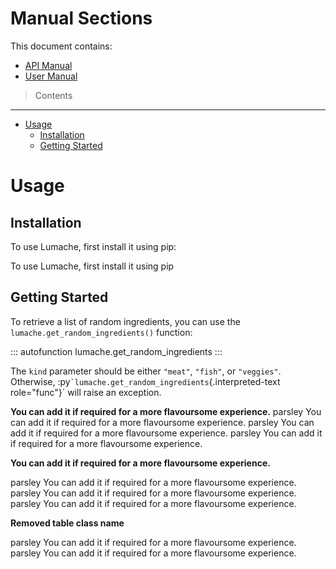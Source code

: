 # Manual Sections

This document contains:

-   [API Manual](#apimanual)
-   [User Manual](#usermanual)

> Contents

------------------------------------------------------------------------

-   [Usage](#usage)
    -   [Installation](#installation)
    -   [Getting Started](#getting-started)

# Usage

## Installation

To use Lumache, first install it using pip:

To use Lumache, first install it using pip

## Getting Started

To retrieve a list of random ingredients, you can use the
`lumache.get_random_ingredients()` function:

::: autofunction
lumache.get_random_ingredients
:::

The `kind` parameter should be either `"meat"`, `"fish"`, or
`"veggies"`. Otherwise,
:py`` `lumache.get_random_ingredients ``{.interpreted-text
role="func"}\` will raise an exception.

**You can add it if required for a more flavoursome experience.**
parsley You can add it if required for a more flavoursome experience.
parsley You can add it if required for a more flavoursome experience.
parsley You can add it if required for a more flavoursome experience.

**You can add it if required for a more flavoursome experience.**

parsley You can add it if required for a more flavoursome experience.
parsley You can add it if required for a more flavoursome experience.
parsley You can add it if required for a more flavoursome experience.

**Removed table class name**

parsley You can add it if required for a more flavoursome experience.
parsley You can add it if required for a more flavoursome experience.
